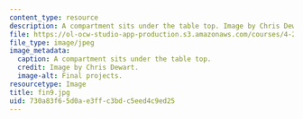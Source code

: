 ```yaml
---
content_type: resource
description: A compartment sits under the table top. Image by Chris Dewart.
file: https://ol-ocw-studio-app-production.s3.amazonaws.com/courses/4-296-furniture-making-spring-2005/730a83f65d0ae3ffc3bdc5eed4c9ed25_fin9.jpg
file_type: image/jpeg
image_metadata:
  caption: A compartment sits under the table top.
  credit: Image by Chris Dewart.
  image-alt: Final projects.
resourcetype: Image
title: fin9.jpg
uid: 730a83f6-5d0a-e3ff-c3bd-c5eed4c9ed25
---
```

